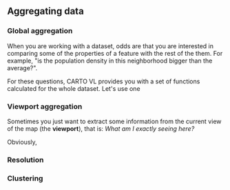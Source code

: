 ## Aggregating data

### Global aggregation
When you are working with a dataset, odds are that you are interested in comparing some of the properties of a feature with the rest of the them. For example, "is the population density in this neighborhood bigger than the average?".

For these questions, CARTO VL provides you with a set of functions calculated for the whole dataset. Let's use one

### Viewport aggregation
Sometimes you just want to extract some information from the current view of the map (the **viewport**), that is: *What am I exactly seeing here?*

Obviously,

### Resolution

### Clustering
